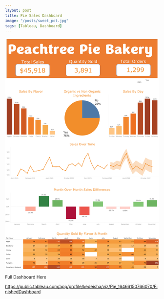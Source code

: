 ```yaml
---
layout: post
title: Pie Sales Dashboard
image: "/posts/sweet_pot.jpg"
tags: [Tableau, Dashboard]
---
```



![alt text](/img/posts/Day_13.png "Pie Sales")

Full Dashboard Here

https://public.tableau.com/app/profile/kedeisha/viz/Pie_16466150766070/FinishedDashboard
